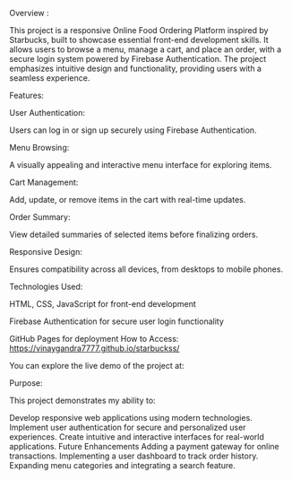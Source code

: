 Overview :

This project is a responsive Online Food Ordering Platform inspired by Starbucks, built to showcase essential front-end development skills. It allows users to browse a menu, manage a cart, and place an order, with a secure login system powered by Firebase Authentication. The project emphasizes intuitive design and functionality, providing users with a seamless experience.

Features:

User Authentication:

Users can log in or sign up securely using Firebase Authentication.

Menu Browsing:

A visually appealing and interactive menu interface for exploring items.

Cart Management:

Add, update, or remove items in the cart with real-time updates.

Order Summary:

View detailed summaries of selected items before finalizing orders.

Responsive Design:

Ensures compatibility across all devices, from desktops to mobile phones.

Technologies Used:

HTML, CSS, JavaScript for front-end development

Firebase Authentication for secure user login functionality

GitHub Pages for deployment
How to Access:
https://vinaygandra7777.github.io/starbuckss/

You can explore the live demo of the project at:

Purpose:

This project demonstrates my ability to:

Develop responsive web applications using modern technologies.
Implement user authentication for secure and personalized user experiences.
Create intuitive and interactive interfaces for real-world applications.
Future Enhancements
Adding a payment gateway for online transactions.
Implementing a user dashboard to track order history.
Expanding menu categories and integrating a search feature.
